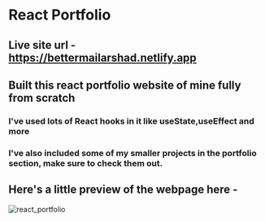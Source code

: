# React Portfolio
## Live site url - https://bettermailarshad.netlify.app
## Built this react portfolio website of mine fully from scratch
### I've used lots of React hooks in it like useState,useEffect and more
### I've also included some of my smaller projects in the portfolio section, make sure to check them out.
## Here's a little preview of the webpage here -

![react_portfolio](https://user-images.githubusercontent.com/86738490/154106404-ec842a28-4a96-4df1-a296-7d79f8126159.png)
